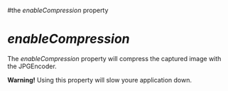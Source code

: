 #the _enableCompression_ property

# _enableCompression_ #

The _enableCompression_ property will compress the captured image with the JPGEncoder.

**Warning!** Using this property will slow youre application down.